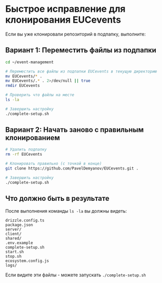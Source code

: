 # Быстрое исправление для клонирования EUCevents

Если вы уже клонировали репозиторий в подпапку, выполните:

## Вариант 1: Переместить файлы из подпапки

```bash
cd ~/event-management

# Переместить все файлы из подпапки EUCevents в текущую директорию
mv EUCevents/* .
mv EUCevents/.* . 2>/dev/null || true
rmdir EUCevents

# Проверить что файлы на месте
ls -la

# Завершить настройку
./complete-setup.sh
```

## Вариант 2: Начать заново с правильным клонированием

```bash
# Удалить подпапку
rm -rf EUCevents

# Клонировать правильно (с точкой в конце)
git clone https://github.com/PavelDemyanov/EUCevents.git .

# Завершить настройку
./complete-setup.sh
```

## Что должно быть в результате

После выполнения команды `ls -la` вы должны видеть:
```
drizzle.config.ts
package.json
server/
client/
shared/
.env.example
complete-setup.sh
start.sh
stop.sh
ecosystem.config.js
logs/
```

Если видите эти файлы - можете запускать `./complete-setup.sh`